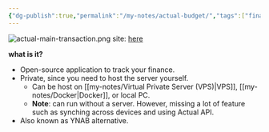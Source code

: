 ```yaml
---
{"dg-publish":true,"permalink":"/my-notes/actual-budget/","tags":["finance","tech/app","foss"],"noteIcon":"1","created":"2025-01-22T22:39:19.730+08:00","updated":"2025-01-23T00:49:47.764+08:00"}
---
```


![actual-main-transaction.png](/img/user/assets/actual-main-transaction.png)
site: [here](https://actualbudget.org/)

**what is it?**
- Open-source application to track your finance.
- Private, since you need to host the server yourself.
	- Can be host on [[my-notes/Virtual Private Server (VPS)\|VPS]], [[my-notes/Docker\|Docker]], or local PC.
	- **Note**: can run without a server. However, missing a lot of feature such as synching across devices and using Actual API.
- Also known as YNAB alternative.